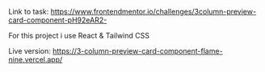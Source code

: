 Link to task: https://www.frontendmentor.io/challenges/3column-preview-card-component-pH92eAR2-

For this project i use React & Tailwind CSS

Live version: https://3-column-preview-card-component-flame-nine.vercel.app/
